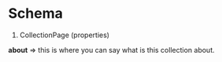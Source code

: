 # Schema

1. CollectionPage (properties)

**about** => this is where you can say what is this collection about.
